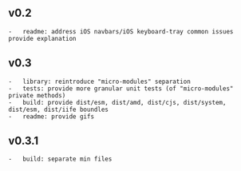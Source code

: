 ## v0.2

    -   readme: address iOS navbars/iOS keyboard-tray common issues provide explanation

## v0.3

    -   library: reintroduce "micro-modules" separation
    -   tests: provide more granular unit tests (of "micro-modules" private methods)
    -   build: provide dist/esm, dist/amd, dist/cjs, dist/system, dist/esm, dist/iife boundles
    -   readme: provide gifs

## v0.3.1

    -   build: separate min files
